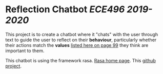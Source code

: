 # Reflection Chatbot _ECE496 2019-2020_ 

This project is to create a chatbot where it "chats" with the user through text to guide the user to reflect on their __behaviour__, particularly whether their actions match the __values__ [listed here on page 99](https://www.dropbox.com/s/hcczr2c5to8j29o/Motivational-Interviewing-Third-Edition-3rd-Edition-EBOOK5K-B00A5YPDMG.pdf?dl=0) they think are important to them.

This chatbot is using the framework rasa. [Rasa home page](https://rasa.com/). This [github project](https://github.com/JustinaPetr/Weatherbot_Tutorial/tree/master/Full_Code_Latest).

